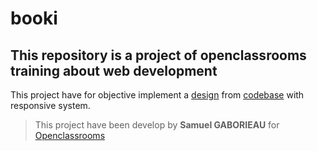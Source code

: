 # booki

## This repository is a project of openclassrooms training about web development 

This project have for objective implement a [design](https://www.figma.com/design/ojQQgF7IwYCocKllDzWgf6/Maquettes-Booki-(desktop%2C-mobile%2C-tablette)-(Copy)?node-id=3-0&node-type=canvas&t=Dlox5NieqdvXJcTs-0) from [codebase](https://github.com/OpenClassrooms-Student-Center/booki-starter-code) with responsive system.

> This project have been develop by **Samuel GABORIEAU** for [Openclassrooms](https://openclassrooms.com/)
